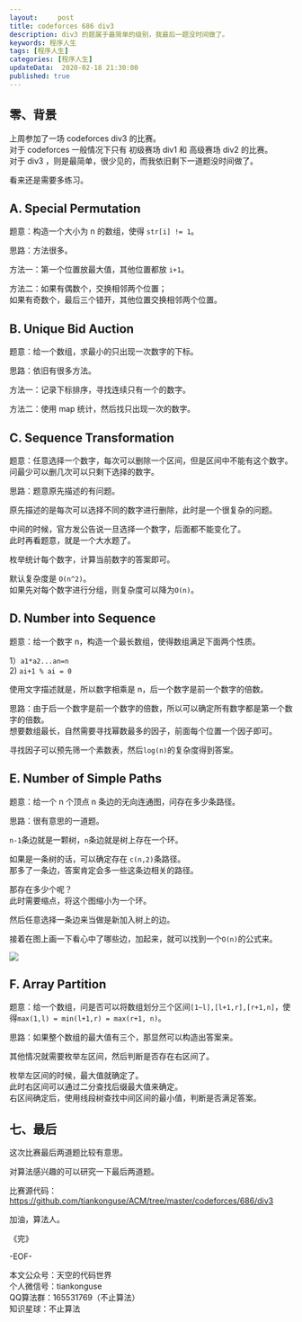 ```yaml
---   
layout:     post  
title: codeforces 686 div3 
description: div3 的题属于最简单的级别，我最后一题没时间做了。  
keywords: 程序人生  
tags: [程序人生]    
categories: [程序人生]  
updateData:  2020-02-18 21:30:00  
published: true  
---  
```



## 零、背景  


上周参加了一场 codeforces div3 的比赛。  
对于 codeforces 一般情况下只有 初级赛场 div1 和 高级赛场 div2 的比赛。  
对于 div3 ，则是最简单，很少见的，而我依旧剩下一道题没时间做了。  


看来还是需要多练习。  


## A. Special Permutation  


题意：构造一个大小为 n 的数组，使得 `str[i] != 1`。  


思路：方法很多。  


方法一：第一个位置放最大值，其他位置都放 `i+1`。  


方法二：如果有偶数个，交换相邻两个位置；  
如果有奇数个，最后三个错开，其他位置交换相邻两个位置。  


## B. Unique Bid Auction  


题意：给一个数组，求最小的只出现一次数字的下标。  


思路：依旧有很多方法。  


方法一：记录下标排序，寻找连续只有一个的数字。  


方法二：使用 map 统计，然后找只出现一次的数字。  



## C. Sequence Transformation  


题意：任意选择一个数字，每次可以删除一个区间，但是区间中不能有这个数字。  
问最少可以删几次可以只剩下选择的数字。  


思路：题意原先描述的有问题。  


原先描述的是每次可以选择不同的数字进行删除，此时是一个很复杂的问题。  


中间的时候，官方发公告说一旦选择一个数字，后面都不能变化了。  
此时再看题意，就是一个大水题了。  


枚举统计每个数字，计算当前数字的答案即可。  


默认复杂度是 `O(n^2)`。  
如果先对每个数字进行分组，则复杂度可以降为`O(n)`。  


## D. Number into Sequence  


题意：给一个数字 n，构造一个最长数组，使得数组满足下面两个性质。  


1）`a1*a2...an=n`  
2) `ai+1 % ai = 0`  


使用文字描述就是，所以数字相乘是 n，后一个数字是前一个数字的倍数。  


思路：由于后一个数字是前一个数字的倍数，所以可以确定所有数字都是第一个数字的倍数。  
想要数组最长，自然需要寻找幂数最多的因子，前面每个位置一个因子即可。  


寻找因子可以预先筛一个素数表，然后`log(n)`的复杂度得到答案。  


## E. Number of Simple Paths  


题意：给一个 n 个顶点 n 条边的无向连通图，问存在多少条路径。  


思路：很有意思的一道题。  


`n-1`条边就是一颗树，`n`条边就是树上存在一个环。  


如果是一条树的话，可以确定存在 `c(n,2)`条路径。  
那多了一条边，答案肯定会多一些这条边相关的路径。  


那存在多少个呢？  
此时需要缩点，将这个图缩小为一个环。  


然后任意选择一条边来当做是新加入树上的边。  


接着在图上画一下看心中了哪些边，加起来，就可以找到一个`O(n)`的公式来。  


![](http://res2020.tiankonguse.com/images/2020/11/27/001.png)  


## F. Array Partition  


题意：给一个数组，问是否可以将数组划分三个区间`[1~l],[l+1,r],[r+1,n]`，使得`max(1,l) = min(l+1,r) = max(r+1, n)`。  


思路：如果整个数组的最大值有三个，那显然可以构造出答案来。  


其他情况就需要枚举左区间，然后判断是否存在右区间了。  


枚举左区间的时候，最大值就确定了。  
此时右区间可以通过二分查找后缀最大值来确定。  
右区间确定后，使用线段树查找中间区间的最小值，判断是否满足答案。  


## 七、最后  


这次比赛最后两道题比较有意思。  


对算法感兴趣的可以研究一下最后两道题。  


比赛源代码：  
https://github.com/tiankonguse/ACM/tree/master/codeforces/686/div3  



加油，算法人。  


《完》  


-EOF-  



本文公众号：天空的代码世界  
个人微信号：tiankonguse  
QQ算法群：165531769（不止算法）  
知识星球：不止算法  

